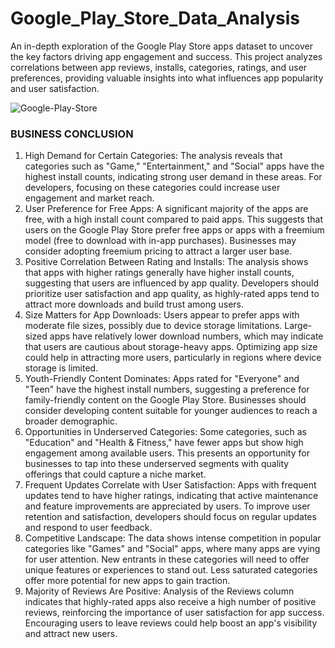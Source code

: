 # Google_Play_Store_Data_Analysis
An in-depth exploration of the Google Play Store apps dataset to uncover the key factors driving app engagement and success. This project analyzes correlations between app reviews, installs, categories, ratings, and user preferences, providing valuable insights into what influences app popularity and user satisfaction. 

![Google-Play-Store](https://github.com/user-attachments/assets/eb5c7ab4-b0c7-48e5-b906-9768058113a2)

### BUSINESS CONCLUSION
1.	High Demand for Certain Categories: The analysis reveals that categories such as "Game," "Entertainment," and "Social" apps have the highest install counts, indicating strong user demand in these areas. For developers, focusing on these categories could increase user engagement and market reach.
2.	User Preference for Free Apps: A significant majority of the apps are free, with a high install count compared to paid apps. This suggests that users on the Google Play Store prefer free apps or apps with a freemium model (free to download with in-app purchases). Businesses may consider adopting freemium pricing to attract a larger user base.
3.	Positive Correlation Between Rating and Installs: The analysis shows that apps with higher ratings generally have higher install counts, suggesting that users are influenced by app quality. Developers should prioritize user satisfaction and app quality, as highly-rated apps tend to attract more downloads and build trust among users.
4.	Size Matters for App Downloads: Users appear to prefer apps with moderate file sizes, possibly due to device storage limitations. Large-sized apps have relatively lower download numbers, which may indicate that users are cautious about storage-heavy apps. Optimizing app size could help in attracting more users, particularly in regions where device storage is limited.
5.	Youth-Friendly Content Dominates: Apps rated for "Everyone" and "Teen" have the highest install numbers, suggesting a preference for family-friendly content on the Google Play Store. Businesses should consider developing content suitable for younger audiences to reach a broader demographic.
6.	Opportunities in Underserved Categories: Some categories, such as "Education" and "Health & Fitness," have fewer apps but show high engagement among available users. This presents an opportunity for businesses to tap into these underserved segments with quality offerings that could capture a niche market.
7.	Frequent Updates Correlate with User Satisfaction: Apps with frequent updates tend to have higher ratings, indicating that active maintenance and feature improvements are appreciated by users. To improve user retention and satisfaction, developers should focus on regular updates and respond to user feedback.
8.	Competitive Landscape: The data shows intense competition in popular categories like "Games" and "Social" apps, where many apps are vying for user attention. New entrants in these categories will need to offer unique features or experiences to stand out. Less saturated categories offer more potential for new apps to gain traction.
9.	Majority of Reviews Are Positive: Analysis of the Reviews column indicates that highly-rated apps also receive a high number of positive reviews, reinforcing the importance of user satisfaction for app success. Encouraging users to leave reviews could help boost an app's visibility and attract new users.
